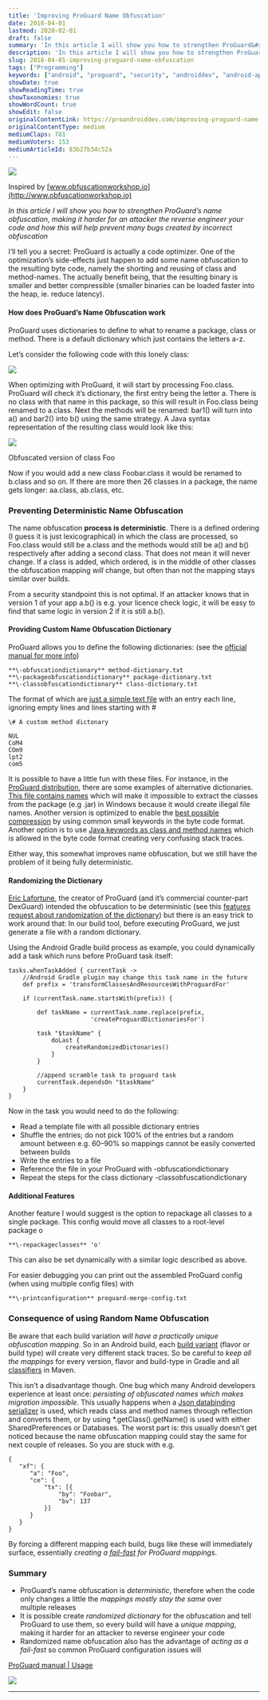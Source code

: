 ```yaml
---
title: 'Improving ProGuard Name Obfuscation'
date: 2018-04-01
lastmod: 2020-02-01
draft: false
summary: 'In this article I will show you how to strengthen ProGuard&#x2019;s name obfuscation, making it harder for an attacker the reverse engineer your&#x2026;'
description: 'In this article I will show you how to strengthen ProGuard&#x2019;s name obfuscation, making it harder for an attacker the reverse engineer your&#x2026;'
slug: 2018-04-01-improving-proguard-name-obfuscation
tags: ["Programming"]
keywords: ["android", "proguard", "security", "androiddev", "android-app-development"]
showDate: true
showReadingTime: true
showTaxonomies: true
showWordCount: true
showEdit: false
originalContentLink: https://proandroiddev.com/improving-proguard-name-obfuscation-83b27b34c52a
originalContentType: medium
mediumClaps: 781
mediumVoters: 153
mediumArticleId: 83b27b34c52a
---
```

![](https://cdn-images-1.medium.com/max/1024/1*lStfNOzD8PRnqzWWCmdVmg.png)

Inspired by [www.obfuscationworkshop.io](http://www.obfuscationworkshop.io)

_In this article I will show you how to strengthen ProGuard’s name obfuscation, making it harder for an attacker the reverse engineer your code and how this will help prevent many bugs created by incorrect obfuscation_

I‘ll tell you a secret: ProGuard is actually a code optimizer. One of the optimization’s side-effects just happen to add some name obfuscation to the resulting byte code, namely the shorting and reusing of class and method-names. The actually benefit being, that the resulting binary is smaller and better compressible (smaller binaries can be loaded faster into the heap, ie. reduce latency).

#### How does ProGuard’s Name Obfuscation work

ProGuard uses dictionaries to define to what to rename a package, class or method. There is a default dictionary which just contains the letters a-z.

Let’s consider the following code with this lonely class:

![](https://cdn-images-1.medium.com/max/545/1*o-HUsvEDfrDr7nEYCplInw.png)

When optimizing with ProGuard, it will start by processing Foo.class. ProGuard will check it’s dictionary, the first entry being the letter a. There is no class with that name in this package, so this will result in Foo.class being renamed to a.class. Next the methods will be renamed: bar1() will turn into a() and bar2() into b() using the same strategy. A Java syntax representation of the resulting class would look like this:

![](https://cdn-images-1.medium.com/max/545/1*sCtp-tNZognAYIWLR8ntXA.png)

Obfuscated version of class Foo

Now if you would add a new class Foobar.class it would be renamed to b.class and so on. If there are more then 26 classes in a package, the name gets longer: aa.class, ab.class, etc.

### Preventing Deterministic Name Obfuscation

The name obfuscation **process is deterministic**. There is a defined ordering (I guess it is just lexicographical) in which the class are processed, so Foo.class would still be a.class and the methods would still be a() and b() respectively after adding a second class. That does not mean it will never change. If a class is added, which ordered, is in the middle of other classes the obfuscation mapping _will_ change, but often than not the mapping stays similar over builds.

From a security standpoint this is not optimal. If an attacker knows that in version 1 of your app a.b() is e.g. your licence check logic, it will be easy to find that same logic in version 2 if it is still a.b().

#### Providing Custom Name Obfuscation Dictionary

ProGuard allows you to define the following dictionaries: (see the [official manual for more info](https://www.guardsquare.com/en/proguard/manual/usage#obfuscationoptions))

```
**\-obfuscationdictionary** method-dictionary.txt  
**\-packageobfuscationdictionary** package-dictionary.txt  
**\-classobfuscationdictionary** class-dictionary.txt
```

The format of which are [just a simple text file](https://stackoverflow.com/a/10046282/774398) with an entry each line, ignoring empty lines and lines starting with #

```
\# A custom method dictonary  
  
NUL  
CoM4  
COm9  
lpt2  
com5
```

It is possible to have a little fun with these files. For instance, in the [ProGuard distribution](https://sourceforge.net/projects/proguard/), there are some examples of alternative dictionaries. [This file contains names](https://github.com/facebook/proguard/blob/master/examples/dictionaries/windows.txt) which will make it impossible to extract the classes from the package (e.g .jar) in Windows because it would create illegal file names. Another version is optimized to enable the [best possible compression](https://github.com/facebook/proguard/blob/master/examples/dictionaries/compact.txt) by using common small keywords in the byte code format. Another option is to use [Java keywords as class and method names](https://github.com/facebook/proguard/blob/master/examples/dictionaries/keywords.txt) which is allowed in the byte code format creating very confusing stack traces.

Either way, this somewhat improves name obfuscation, but we still have the problem of it being fully deterministic.

#### Randomizing the Dictionary

[Eric Lafortune](https://stackoverflow.com/users/492694/eric-lafortune), the creator of ProGuard (and it’s commercial counter-part DexGuard) intended the obfuscation to be deterministic (see this [features request about randomization of the dictionary](https://sourceforge.net/p/proguard/feature-requests/111/)) but there is an easy trick to work around that: In our build tool, before executing ProGuard, we just generate a file with a random dictionary.

Using the Android Gradle build process as example, you could dynamically add a task which runs before ProGuard task itself:

```
tasks.whenTaskAdded { currentTask ->  
    //Android Gradle plugin may change this task name in the future  
    def prefix = 'transformClassesAndResourcesWithProguardFor'

    if (currentTask.name.startsWith(prefix)) {

        def taskName = currentTask.name.replace(prefix,  
                       'createProguardDictionariesFor')

        task "$taskName" {  
            doLast {  
                createRandomizedDictonaries()  
            }  
        }  
  
        //append scramble task to proguard task  
        currentTask.dependsOn "$taskName"  
    }  
}
```

Now in the task you would need to do the following:

*   Read a template file with all possible dictionary entries
*   Shuffle the entries; do not pick 100% of the entries but a random amount between e.g. 60–90% so mappings cannot be easily converted between builds
*   Write the entries to a file
*   Reference the file in your ProGuard with -obfuscationdictionary
*   Repeat the steps for the class dictionary -classobfuscationdictionary

#### Additional Features

Another feature I would suggest is the option to repackage all classes to a single package. This config would move all classes to a root-level package o

```
**\-repackageclasses** 'o'
```

This can also be set dynamically with a similar logic described as above.

For easier debugging you can print out the assembled ProGuard config (when using multiple config files) with

```
**\-printconfiguration** proguard-merge-config.txt
```

### Consequence of using Random Name Obfuscation

Be aware that each build variation _will have a practically unique obfuscation mapping_. So in an Android build, each [build variant](https://developer.android.com/studio/build/build-variants.html) (flavor or build type) will create very different stack traces. So be careful to _keep all the mappings_ for every version, flavor and build-type in Gradle and all [classifiers](https://maven.apache.org/pom.html#Dependencies) in Maven.

This isn’t a disadvantage though. One bug which many Android developers experience at least once: _persisting of obfuscated names which makes migration impossible_. This usually happens when a [Json databinding serializer](https://github.com/FasterXML/jackson-databind) is used, which reads class and method names through reflection and converts them, or by using \*.getClass().getName() is used with either SharedPreferences or Databases. The worst part is: this usually doesn’t get noticed because the name obfuscation mapping could stay the same for next couple of releases. So you are stuck with e.g.

```
{  
   "xf": {  
      "a": "Foo",  
      "ce": {  
          "tx": [{  
              "by": "Foobar",  
              "bv": 137  
          }]  
      }  
   }  
}
```

By forcing a different mapping each build, bugs like these will immediately surface, essentially _creating a_ [_fail-fast_](https://en.wikipedia.org/wiki/Fail-fast) _for ProGuard mappings_.

### Summary

*   ProGuard’s name obfuscation is _deterministic_, therefore when the code only changes a little the _mappings mostly stay the same_ over multiple releases
*   It is possible create _randomized dictionary_ for the obfuscation and tell ProGuard to use them, so every build will have a _unique mapping_, making it harder for an attacker to reverse engineer your code
*   Randomized name obfuscation also has the advantage of _acting as a fail-fast_ so common ProGuard configuration issues will

[ProGuard manual | Usage](https://www.guardsquare.com/en/proguard/manual/usage#obfuscationoptions)

![](https://medium.com/_/stat?event=post.clientViewed&referrerSource=full_rss&postId=83b27b34c52a)


---
